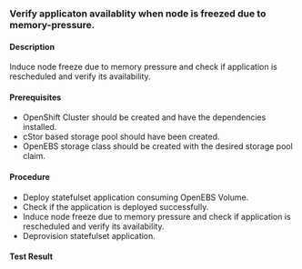 ### Verify applicaton availablity when node is freezed due to memory-pressure.

#### Description
Induce node freeze due to memory pressure and check if application is rescheduled and verify its availability.

#### Prerequisites
- OpenShift Cluster should be created and have the dependencies installed.
- cStor based storage pool should have been created.
- OpenEBS storage class should be created with the desired storage pool claim.

#### Procedure
- Deploy statefulset application consuming OpenEBS Volume.
- Check if the application is deployed successfully.
- Induce node freeze due to memory pressure and check if application is rescheduled and verify its availability.
- Deprovision statefulset application.

#### Test Result
